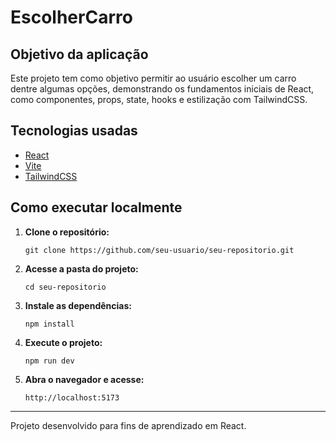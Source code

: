 # EscolherCarro

## Objetivo da aplicação

Este projeto tem como objetivo permitir ao usuário escolher um carro dentre algumas opções, demonstrando os fundamentos iniciais de React, como componentes, props, state, hooks e estilização com TailwindCSS.

## Tecnologias usadas

- [React](https://react.dev/)
- [Vite](https://vitejs.dev/)
- [TailwindCSS](https://tailwindcss.com/)

## Como executar localmente

1. **Clone o repositório:**
   ```
   git clone https://github.com/seu-usuario/seu-repositorio.git
   ```

2. **Acesse a pasta do projeto:**
   ```
   cd seu-repositorio
   ```

3. **Instale as dependências:**
   ```
   npm install
   ```

4. **Execute o projeto:**
   ```
   npm run dev
   ```

5. **Abra o navegador e acesse:**
   ```
   http://localhost:5173
   ```

---

Projeto desenvolvido para fins de aprendizado em React.
